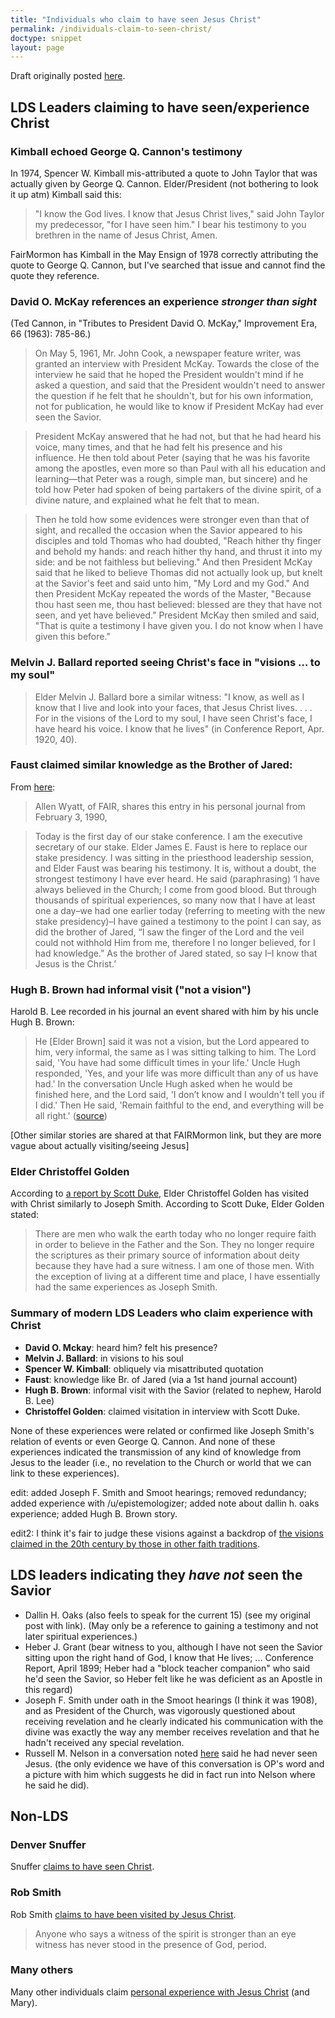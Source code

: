 ```yaml
---
title: "Individuals who claim to have seen Jesus Christ"
permalink: /individuals-claim-to-seen-christ/
doctype: snippet
layout: page
---
```


Draft originally posted [here](https://www.reddit.com/r/mormondebate/comments/4g68ev/when_was_the_last_time_a_mormon_credibly_saw/d2g63n2/).

## LDS Leaders claiming to have seen/experience Christ

### Kimball echoed George Q. Cannon's testimony

In 1974, Spencer W. Kimball mis-attributed a quote to John Taylor that was actually given by George Q. Cannon.  Elder/President (not bothering to look it up atm) Kimball said this:

> "I know the God lives. I know that Jesus Christ lives," said John Taylor my predecessor, "for I have seen him." I bear his testimony to you brethren in the name of Jesus Christ, Amen.

FairMormon has Kimball in the May Ensign of 1978 correctly attributing the quote to George Q. Cannon, but I've searched that issue and cannot find the quote they reference.

### David O. McKay references an experience *stronger than sight*

(Ted Cannon, in "Tributes to President David O. McKay," Improvement Era, 66 (1963): 785-86.)

> On May 5, 1961, Mr. John Cook, a newspaper feature writer, was granted an interview with President McKay. Towards the close of the interview he said that he hoped the President wouldn't mind if he asked a question, and said that the President wouldn't need to answer the question if he felt that he shouldn't, but for his own information, not for publication, he would like to know if President McKay had ever seen the Savior.

> President McKay answered that he had not, but that he had heard his voice, many times, and that he had felt his presence and his influence. He then told about Peter (saying that he was his favorite among the apostles, even more so than Paul with all his education and learning—that Peter was a rough, simple man, but sincere) and he told how Peter had spoken of being partakers of the divine spirit, of a divine nature, and explained what he felt that to mean.

> Then he told how some evidences were stronger even than that of sight, and recalled the occasion when the Savior appeared to his disciples and told Thomas who had doubted, "Reach hither thy finger and behold my hands: and reach hither thy hand, and thrust it into my side: and be not faithless but believing." And then President McKay said that he liked to believe Thomas did not actually look up, but knelt at the Savior's feet and said unto him, "My Lord and my God." And then President McKay repeated the words of the Master, "Because thou hast seen me, thou hast believed: blessed are they that have not seen, and yet have believed." President McKay then smiled and said, "That is quite a testimony I have given you. I do not know when I have given this before."

### Melvin J. Ballard reported seeing Christ's face in "visions ... to my soul"

> Elder Melvin J. Ballard bore a similar witness: "I know, as well as I know that I live and look into your faces, that Jesus Christ lives. . . . For in the visions of the Lord to my soul, I have seen Christ's face, I have heard his voice. I know that he lives" (in Conference Report, Apr. 1920, 40).

### Faust claimed similar knowledge as the Brother of Jared:

From [here](http://www.fairmormon.org/perspectives/publications/ask-the-apologist-must-all-apostles-literally-see-christ):

> Allen Wyatt, of FAIR, shares this entry in his personal journal from February 3, 1990,

> Today is the first day of our stake conference. I am the executive secretary of our stake. Elder James E. Faust is here to replace our stake presidency. I was sitting in the priesthood leadership session, and Elder Faust was bearing his testimony. It is, without a doubt, the strongest testimony I have ever heard. He said (paraphrasing) ‘I have always believed in the Church; I come from good blood. But through thousands of spiritual experiences, so many now that I have at least one a day–we had one earlier today (referring to meeting with the new stake presidency)–I have gained a testimony to the point I can say, as did the brother of Jared, “I saw the finger of the Lord and the veil could not withhold Him from me, therefore I no longer believed, for I had knowledge.” As the brother of Jared stated, so say I–I know that Jesus is the Christ.’

### Hugh B. Brown had informal visit ("not a vision")

Harold B. Lee recorded in his journal an event shared with him by his uncle Hugh B. Brown:

> He [Elder Brown] said it was not a vision, but the Lord appeared to him, very informal, the same as I was sitting talking to him. The Lord said, 'You have had some difficult times in your life.' Uncle Hugh responded, 'Yes, and your life was more difficult than any of us have had.' In the conversation Uncle Hugh asked when he would be finished here, and the Lord said, 'I don’t know and I wouldn't tell you if I did.' Then He said, 'Remain faithful to the end, and everything will be all right.' ([source](http://en.fairmormon.org/Mormonism_and_prophets/Revelation_after_Joseph_Smith/Must_all_apostles_literally_see_Christ/Post-Joseph_Smith_Divine_Manifestations/20th_Century))

[Other similar stories are shared at that FAIRMormon link, but they are more vague about actually visiting/seeing Jesus]

### Elder Christoffel Golden

According to [a report by Scott Duke](http://www.mormonstories.org/scott-duke-golden/), Elder Christoffel Golden has visited with Christ similarly to Joseph Smith.  According to Scott Duke, Elder Golden stated:

> There are men who walk the earth today who no longer require faith in order to believe in the Father and the Son.  They no longer require the scriptures as their primary source of information about deity because they have had a sure witness.  I am one of those men.  With the exception of living at a different time and place, I have essentially had the same experiences as Joseph Smith.

### Summary of modern LDS Leaders who claim experience with Christ

* **David O. Mckay**: heard him? felt his presence?
* **Melvin J. Ballard**: in visions to his soul
* **Spencer W. Kimball**: obliquely via misattributed quotation
* **Faust**: knowledge like Br. of Jared (via a 1st hand journal account)
* **Hugh B. Brown**: informal visit with the Savior (related to nephew, Harold B. Lee)
* **Christoffel Golden**: claimed visitation in interview with Scott Duke.

None of these experiences were related or confirmed like Joseph Smith's relation of events or even George Q. Cannon.  And none of these experiences indicated the transmission of any kind of knowledge from Jesus to the leader (i.e., no revelation to the Church or world that we can link to these experiences).

edit: added Joseph F. Smith and Smoot hearings; removed redundancy; added experience with /u/epistemologizer; added note about dallin h. oaks experience; added Hugh B. Brown story.

edit2: I think it's fair to judge these visions against a backdrop of [the visions claimed in the 20th century by those in other faith traditions](https://en.wikipedia.org/wiki/Visions_of_Jesus_and_Mary#20th_Century_visionaries).

## LDS leaders indicating they *have not* seen the Savior

* Dallin H. Oaks (also feels to speak for the current 15) (see my original post with link).  (May only be a reference to gaining a testimony and not later spiritual experiences.)
* Heber J. Grant (bear witness to you, although I have not seen the Savior sitting upon the right hand of God, I know that He lives; ...  Conference Report, April 1899; Heber had a "block teacher companion" who said he'd seen the Savior, so Heber felt like he was deficient as an Apostle in this regard)
* Joseph F. Smith under oath in the Smoot hearings (I think it was 1908), and as President of the Church, was vigorously questioned about receiving revelation and he clearly indicated his communication with the divine was exactly the way any member receives revelation and that he hadn't received any special revelation.
* Russell M. Nelson in a conversation noted [here](https://www.reddit.com/r/exmormon/comments/3f3w1g/yesterday_i_randomly_ran_into_the_president_of/) said he had never seen Jesus.  (the only evidence we have of this conversation is OP's word and a picture with him which suggests he did in fact run into Nelson where he said he did).

## Non-LDS

### Denver Snuffer

Snuffer [claims to have seen Christ](https://en.wikipedia.org/wiki/Denver_C._Snuffer_Jr.).

### Rob Smith

Rob Smith [claims to have been visited by Jesus Christ](https://upwardthought.blogspot.com/2016/02/i-have-been-excommunicated-from-lds.html).

> Anyone who says a witness of the spirit is stronger than an eye witness has never stood in the presence of God, period.

### Many others

Many other individuals claim [personal experience with Jesus Christ](https://en.wikipedia.org/wiki/Visions_of_Jesus_and_Mary#19th_Century_visions) (and Mary).
